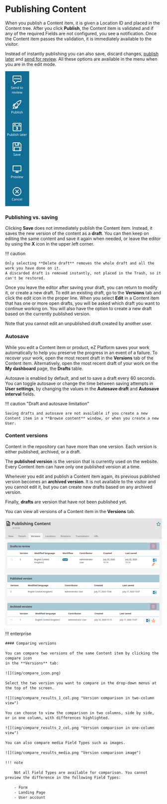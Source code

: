 # Publishing Content

When you publish a Content item, it is given a Location ID and placed in the Content tree.
After you click **Publish**, the Content item is validated and if any of the required Fields are not configured, you see a notification.
Once the Content item passes the validation, it is immediately available to the visitor.

Instead of instantly publishing you can also save, discard changes, [publish later](advanced_publishing_options.md#date-based-publishing) and [send for review](editorial_workflow.md).
All these options are available in the menu when you are in the edit mode.

![Publishing options](img/publishing_options.png "Publishing options")

### Publishing vs. saving

Clicking **Save** does not immediately publish the Content item.
Instead, it saves the new version of the content as a **draft**.
You can then keep on editing the same content and save it again when needed, or leave the editor by using the **X** icon in the upper left corner.

!!! caution

    Only selecting **Delete draft** removes the whole draft and all the work you have done on it.
    A discarded draft is removed instantly, not placed in the Trash, so it can't be restored.

Once you leave the editor after saving your draft, you can return to modify it, or create a new draft.
To edit an existing draft, go to the **Versions** tab and click the edit icon in the proper line.
When you select **Edit** in a Content item that has one or more open drafts, you will be asked which draft you want to continue working on.
You will also have the option to create a new draft based on the currently published version.

Note that you cannot edit an unpublished draft created by another user.

### Autosave

While you edit a Content item or product, eZ Platform saves your work automatically to help you preserve the progress in an event of a failure.
To recover your work, open the most recent draft in the **Versions** tab of the Content item.
Alternatively, open the most recent draft of your work on the **My dashboard** page, the **Drafts** table.

Autosave is enabled by default, and set to save a draft every 60 seconds.
You can toggle autosave or change the time between saving attempts in **User settings**, by changing
the values in the **Autosave draft** and **Autosave interval** fields.

!!! caution "Draft and autosave limitation"

    Saving drafts and autosave are not available if you create a new Content item in a **Browse content** window, or when you create a new User.

### Content versions

Content in the repository can have more than one version.
Each version is either published, archived, or a draft.

The **published version** is the version that is currently used on the website.
Every Content item can have only one published version at a time.

Whenever you edit and publish a Content item again, its previous published version becomes an **archived version**.
It is not available to the visitor and you cannot edit it, but you can create new drafts based on any archived version.

Finally, **drafts** are version that have not been published yet.

You can view all versions of a Content item in the **Versions** tab.

![All versions of a Content item](img/content_item_versions.png "All versions of a Content item")

!!! enterprise

    #### Comparing versions

    You can compare two versions of the same Content item by clicking the compare icon
    in the **Versions** tab:

    ![](img/compare_icon.png)

    Select the two version you want to compare in the drop-down menus at the top of the screen.

    ![](img/compare_results_1_col.png "Version comparison in two-column view")

    You can choose to view the comparison in two columns, side by side,
    or in one column, with differences highlighted.

    ![](img/compare_results_2_col.png "Version comparison in one-column view")

    You can also compare media Field Types such as images.

    ![](img/compare_results_media.png "Version comparison image")

    !!! note

        Not all Field Types are available for comparison. You cannot preview the difference in the following Field Types:

        - Form
        - Landing Page
        - User account
